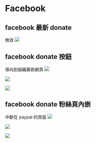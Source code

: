 # Facebook
## facebook 最新 donate
無效
![](https://dl.dropboxusercontent.com/u/6217074/webimg/201511/facebook_donate_4.png)

## facebook donate 按鈕
導向到組織募款網頁
![](https://dl.dropboxusercontent.com/u/6217074/webimg/201511/facebook_donate_1.png)

![](https://dl.dropboxusercontent.com/u/6217074/webimg/201511/facebook_donate_2.png)

![](https://dl.dropboxusercontent.com/u/6217074/webimg/201511/facebook_donate_3.png)


## facebook donate 粉絲頁內嵌
中斷在 paypal 的頁面
![](https://dl.dropboxusercontent.com/u/6217074/webimg/201511/facebook_embed_donate_1.png)

![](https://dl.dropboxusercontent.com/u/6217074/webimg/201511/facebook_embed_donate_2.png)

![](https://dl.dropboxusercontent.com/u/6217074/webimg/201511/facebook_embed_donate_3.png)


